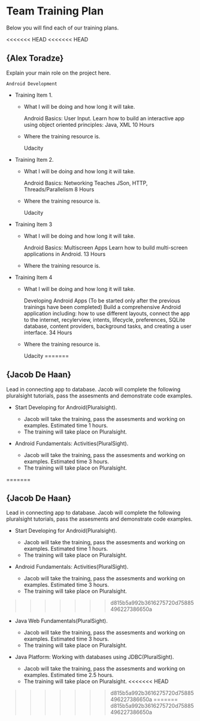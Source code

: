 # Team Training Plan
Below you will find each of our training plans.

<<<<<<< HEAD
<<<<<<< HEAD
## {Alex Toradze}
Explain your main role on the project here.

	Android Development
	
- Training Item 1.
  - What I will be doing and how long it will take.
  
	Android Basics: User Input.
	Learn how to build an interactive app using object oriented principles: Java, XML
	10 Hours
	
  - Where the training resource is.
  
	Udacity
  
- Training Item 2.
  - What I will be doing and how long it will take.
  
	Android Basics: Networking
	Teaches JSon, HTTP, Threads/Parallelism
	8 Hours
	
  - Where the training resource is.
	
	Udacity
  

- Training Item 3
  - What I will be doing and how long it will take.
	
	Android Basics: Multiscreen Apps
	Learn how to build multi-screen applications in Android.
	13 Hours
	
  - Where the training resource is.
  
  
- Training Item 4
  - What I will be doing and how long it will take.
	
	Developing Android Apps
	(To be started only after the previous trainings have been completed)
	Build a comprehensive Android application including: how to use different layouts, connect the app
	to the internet, recylerview, intents, lifecycle, preferences, SQLite database, content providers,
	background tasks, and creating a user interface.
	34 Hours
	
  - Where the training resource is.
  
	Udacity
=======
## {Jacob De Haan}
Lead in connecting app to database. Jacob will complete the following pluralsight tutorials,
 pass the assesments and demonstrate code examples.

- Start Developing for Android(Pluralsight).
  - Jacob will take the training, pass the assesments and working on examples. Estimated time 1 hours.
  - The training will take place on Pluralsight.

- Android Fundamentals: Activities(PluralSight).
  - Jacob will take the training, pass the assesments and working on examples. Estimated time 3 hours.
  - The training will take place on Pluralsight.

=======
## {Jacob De Haan}
Lead in connecting app to database. Jacob will complete the following pluralsight tutorials,
 pass the assesments and demonstrate code examples.

- Start Developing for Android(Pluralsight).
  - Jacob will take the training, pass the assesments and working on examples. Estimated time 1 hours.
  - The training will take place on Pluralsight.

- Android Fundamentals: Activities(PluralSight).
  - Jacob will take the training, pass the assesments and working on examples. Estimated time 3 hours.
  - The training will take place on Pluralsight.

>>>>>>> d815b5a992b3616275720d75885496227386650a
- Java Web Fundamentals(PluralSight).
  - Jacob will take the training, pass the assesments and working on examples. Estimated time 3 hours.
  - The training will take place on Pluralsight.

- Java Platform: Working with databases using JDBC(PluralSight).
  - Jacob will take the training, pass the assesments and working on examples. Estimated time 2.5 hours.
  - The training will take place on Pluralsight.
<<<<<<< HEAD
>>>>>>> d815b5a992b3616275720d75885496227386650a
=======
>>>>>>> d815b5a992b3616275720d75885496227386650a
